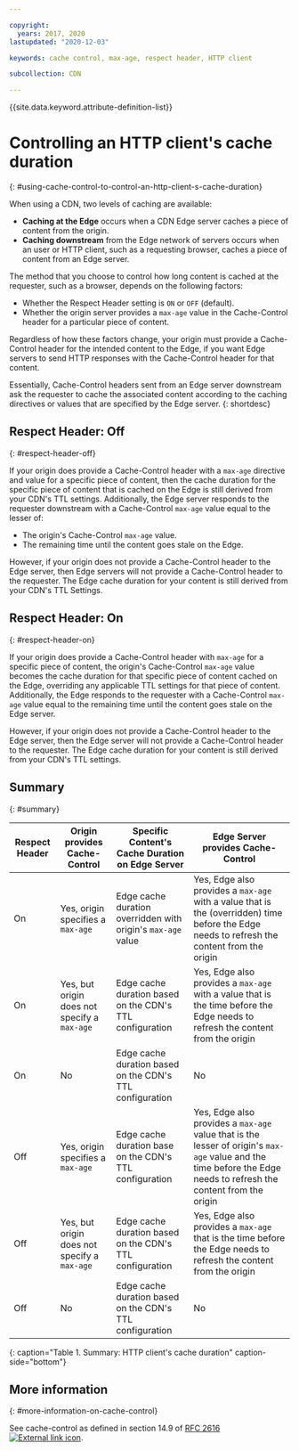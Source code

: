 ```yaml
---

copyright:
  years: 2017, 2020
lastupdated: "2020-12-03"

keywords: cache control, max-age, respect header, HTTP client

subcollection: CDN

---
```


{{site.data.keyword.attribute-definition-list}}

# Controlling an HTTP client's cache duration
{: #using-cache-control-to-control-an-http-client-s-cache-duration}

When using a CDN, two levels of caching are available:

* **Caching at the Edge** occurs when a CDN Edge server caches a piece of content from the origin.
* **Caching downstream** from the Edge network of servers occurs when an user or HTTP client, such as a requesting browser, caches a piece of content from an Edge server.

The method that you choose to control how long content is cached at the requester, such as a browser, depends on the following factors:

* Whether the Respect Header setting is `ON` or `OFF` (default).
* Whether the origin server provides a `max-age` value in the Cache-Control header for a particular piece of content.

Regardless of how these factors change, your origin must provide a Cache-Control header for the intended content to the Edge, if you want Edge servers to send HTTP responses with the Cache-Control header for that content.

Essentially, Cache-Control headers sent from an Edge server downstream ask the requester to cache the associated content according to the caching directives or values that are specified by the Edge server.
{: shortdesc}

## Respect Header: Off
{: #respect-header-off}

If your origin does provide a Cache-Control header with a `max-age` directive and value for a specific piece of content, then the cache duration for the specific piece of content that is cached on the Edge is still derived from your CDN's TTL settings. Additionally, the Edge server responds to the requester downstream with a Cache-Control `max-age` value equal to the lesser of:

* The origin's Cache-Control `max-age` value.
* The remaining time until the content goes stale on the Edge.

However, if your origin does not provide a Cache-Control header to the Edge server, then Edge servers will not provide a Cache-Control header to the requester. The Edge cache duration for your content is still derived from your CDN's TTL Settings.

## Respect Header: On
{: #respect-header-on}

If your origin does provide a Cache-Control header with `max-age` for a specific piece of content, the origin's Cache-Control `max-age` value becomes the cache duration for that specific piece of content cached on the Edge, overriding any applicable TTL settings for that piece of content. Additionally, the Edge responds to the requester with a Cache-Control `max-age` value equal to the remaining time until the content goes stale on the Edge server.

However, if your origin does not provide a Cache-Control header to the Edge server, then the Edge server will not provide a Cache-Control header to the requester. The Edge cache duration for your content is still derived from your CDN's TTL settings.

## Summary
{: #summary}

|Respect Header|Origin provides Cache-Control|Specific Content's Cache Duration on Edge Server|Edge Server provides Cache-Control|
|---|---|---|---|
|On|Yes, origin specifies a `max-age`|Edge cache duration overridden with origin's `max-age` value|Yes, Edge also provides a `max-age` with a value that is the (overridden) time before the Edge needs to refresh the content from the origin|
|On|Yes, but origin does not specify a `max-age`|Edge cache duration based on the CDN's TTL configuration|Yes, Edge also provides a `max-age` with a value that is the time before the Edge needs to refresh the content from the origin|
|On|No|Edge cache duration based on the CDN's TTL configuration|No|
|Off|Yes, origin specifies a `max-age`|Edge cache duration base on the CDN's TTL configuration|Yes, Edge also provides a `max-age` value that is the lesser of origin's `max-age` value and the time before the Edge needs to refresh the content from the origin|
|Off|Yes, but origin does not specify a `max-age`|Edge cache duration based on the CDN's TTL configuration|Yes, Edge also provides a `max-age` that is the time before the Edge needs to refresh the content from the origin|
|Off|No|Edge cache duration based on the CDN's TTL configuration|No|
{: caption="Table 1.  Summary: HTTP client's cache duration" caption-side="bottom"}

## More information
{: #more-information-on-cache-control}

See cache-control as defined in section 14.9 of [RFC 2616 ![External link icon](../../icons/launch-glyph.svg "External link icon")](https://www.ietf.org/rfc/rfc2616.txt).
